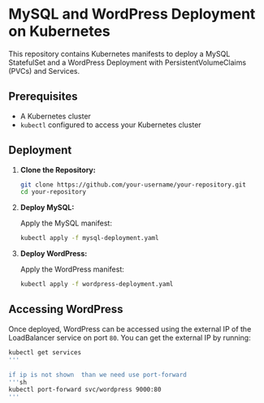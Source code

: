# MySQL and WordPress Deployment on Kubernetes
 
This repository contains Kubernetes manifests to deploy a MySQL StatefulSet and a WordPress Deployment with PersistentVolumeClaims (PVCs) and Services.
 
## Prerequisites
 
- A Kubernetes cluster
- `kubectl` configured to access your Kubernetes cluster
 
## Deployment
 
1. **Clone the Repository:**
 
    ```sh
    git clone https://github.com/your-username/your-repository.git
    cd your-repository
    ```
 
2. **Deploy MySQL:**
 
    Apply the MySQL manifest:
 
    ```sh
    kubectl apply -f mysql-deployment.yaml
    ```
 
3. **Deploy WordPress:**
 
    Apply the WordPress manifest:
 
    ```sh
    kubectl apply -f wordpress-deployment.yaml
    ```
 
## Accessing WordPress
 
Once deployed, WordPress can be accessed using the external IP of the LoadBalancer service on port `80`. You can get the external IP by running:
 
```sh
kubectl get services
'''

if ip is not shown  than we need use port-forward 
'''sh
kubectl port-forward svc/wordpress 9000:80
'''
